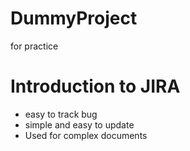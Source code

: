 # DummyProject
for practice

# Introduction to JIRA
* easy to track bug
* simple and easy to update
* Used for complex documents 
